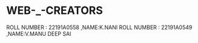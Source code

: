 # WEB-_-CREATORS
ROLL NUMBER : 22191A0558 ,NAME:K.NANI
ROLL NUMBER : 22191A0549 ,NAME:V.MANU DEEP SAI
